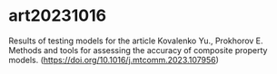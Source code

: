 # art20231016
Results of testing models for the article Kovalenko Yu., Prokhorov E. Methods and tools for assessing the accuracy of composite property models. (https://doi.org/10.1016/j.mtcomm.2023.107956)

